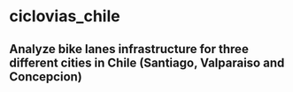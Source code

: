 # ciclovias_chile
## Analyze bike lanes infrastructure for three different cities in Chile (Santiago, Valparaiso and Concepcion)
